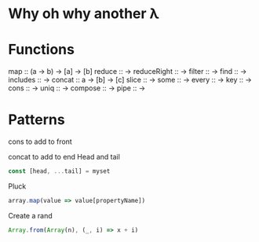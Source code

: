 # Why oh why another λ

# Functions
map :: (a -> b) -> [a] -> [b] 
reduce :: ->
reduceRight :: ->
filter :: ->
find :: ->
includes :: ->
concat :: a -> [b] -> [c]
slice :: ->
some :: ->
every  :: ->
key  :: ->
cons :: ->
uniq :: ->
compose :: ->
pipe :: ->


# Patterns

cons to add to front 

concat to add to end
Head and tail
```js
const [head, ...tail] = myset
```

Pluck
```js
array.map(value => value[propertyName])
```

Create a rand
```js
Array.from(Array(n), (_, i) => x + i)
```